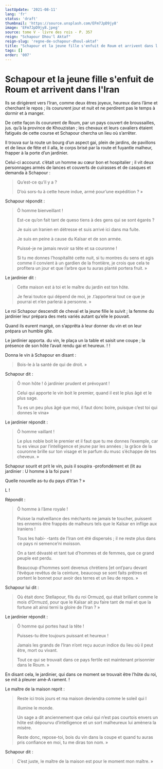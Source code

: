 ```yaml
---
lastUpdate: '2021-08-11'
lang: 'fr'
status: 'draft'
thumbnail: 'https://source.unsplash.com/EFm7JpD9jy8'
image: 'EFm7JpD9jy8.jpeg'
source: tome V - livre des rois - P. 357
reign: "Schapour Dhou'l Aktaf"
reign-slug: 'regne-de-schapour-dhoul-aktaf'
title: "Schapour et la jeune fille s'enfuit de Roum et arrivent dans l'Iran | Le Livre des Rois | Shâhnâmeh"
tags: []
order: '007'
---
```


<!-- LTeX: language=fr -->

# Schapour et la jeune fille s'enfuit de Roum et arrivent dans l'Iran

Ils se dirigèrent vers l’Iran, comme deux êtres joyeux, heureux dans l’âme et cherchant le repos ; ils coururent jour et nuit et ne perdirent pas le temps à dormir et à manger.

De cette façon ils coururent de Roum, par un pays couvert de broussailles, jus. qu’à la province de Khouzistan ; les chevaux et leurs cavaliers étaient fatigués de cette course et Schapour chercha un lieu où s’arrêter.

Il trouva sur la route un bourg d’un aspect gai, plein de jardins, de pavillons et de lieux de fête et il alla, le corps brisé par la route et fuyantle malheur, frapper à la porte d’un jardinier.

Celui-ci accourut. c’était un homme au cœur bon et hospitalier ; il vit deux personnages armés de lances et couverts de cuirasses et de casques et demanda à Schapour :

> Qu’est-ce qu’il y a ?
>
> D’où sors-tu à cette heure indue, armé pour’une expédition ? »

Schapour répondit :

> Ô homme bienveillant !
>
> Est-ce qu’on fait tant de queso tiens à des gens qui se sont égarés ?
>
> Je suis un Iranien en détresse et suis arrivé ici dans ma fuite.
>
> Je suis en peine à cause du Kaïsar et de son armée.
>
> Puissé-je ne jamais revoir sa tête et sa couronne !
>
> Si tu me donnes l’hospitalité cette nuit, si tu montres du sens et agis comme il convient à un gardien de la frontière, je crois que cela te profitera un jour et que l’arbre que tu auras planté portera fruit. »

Le jardinier dit :

> Cette maison est à toi et le maître du jardin est ton hôte.
>
> Je ferai toutce qui dépend de moi, je .t’apporterai tout ce que je pourrai et n’en parlerai à personne. »

Le roi Schapour descendit de cheval et la jeune fille le suivit ; la femme du jardinier leur prépara des mets variés autant qu’elle le pouvait.

Quand ils eurent mangé, on s’apprêta à leur donner du vin et on leur prépara un humble gîte.

Le jardinier apporta. du vin, le plaça un la table et saisit une coupe ; la présence de son hôte l’avait rendu gai et heureux. ! !

Donna le vin à Schapour en disant :

> Bois-le à la santé de qui de droit. »

Schapour dit :

> Ô mon hôte ! ô jardinier prudent et prévoyant !
>
> Celui qui apporte le vin boit le premier, quand il est le plus âgé et le plus sage.
>
> Tu es un peu plus âgé que moi, il faut donc boire, puisque c’est toi qui donnes le vina»

Le jardinier répondit :

> Ô homme vaillant !
>
> Le plus noble boit le premier et il faut que tu me donnes l’exemple, car tu es vieux par l’intelligence et jeune par les années ; la grâce de la couronne brille sur ton visage et le parfum du musc s’échappe de tes cheveux. »

Schapour sourit et prit le vin, puis il soupira -profondément et (lit au jardinier : U homme à la foi pure !

Quelle nouvelle as-tu du pays d’lt’an ? »

L !

Répondit :

> Ô homme à l’âme royale !
>
> Puisse la malveillance des méchants ne jamais te toucher, puissent tes ennemis être frappés de malheurs tels que le Kaïsar en inflige aux Iraniens !
>
> Tous les habi-
-tants de l’Iran ont été dispersés ; il ne reste plus dans ce pays ni semence’ni moisson.
>
> On a tant dévasté et tant tué d’hommes et de femmes, que ce grand peuple est perdu.
>
> Beaucoup d’hommes sont devenus chrétiens [et ont’paru devant l’évêque revêtus de la ceinture, beaucoup se sont faits prêtres et portent le bonnet pour avoir des terres et un lieu de repos. »

Schapour lui dit :

> Où était donc Stellapour, fils du roi Ormuzd, qui était brillant comme le mois d’Ormuzd, pour que le Kaïsar ait pu faire tant de mal et que la fortune ait ainsi terni la gloire de l’Iran ? »

Le jardinier répondit :

> Ô homme qui portes haut la tête !
>
> Puisses-tu être toujours puissant et heureux !
>
> Jamais les grands de l’Iran n’ont reçu aucun indice du lieu où il peut être, mort ou vivant.
>
> Tout ce qui se trouvait dans ce pays fertile est maintenant prisonnier dans le Roum. »

En disant cela, le jardinier, qui dans ce moment se trouvait être l’hôte du roi, se mit à pleurer amè-A rament. !

Le maître de la maison reprit :

> Reste ici trois jours et ma maison deviendra comme le soleil qui l
>
> illumine le monde.
>
> Un sage a dit anciennement que celui qui n’est pas courtois envers un hôte est dépourvu d’intelligence et un sort malheureux lui amènera la misère.
>
> Reste donc, repose-toi, bois du vin dans la coupe et quand tu auras pris confiance en moi, tu me diras ton nom. »

Schapour dit :

> C’est juste, le maître de la maison est pour le moment mon maître. »
